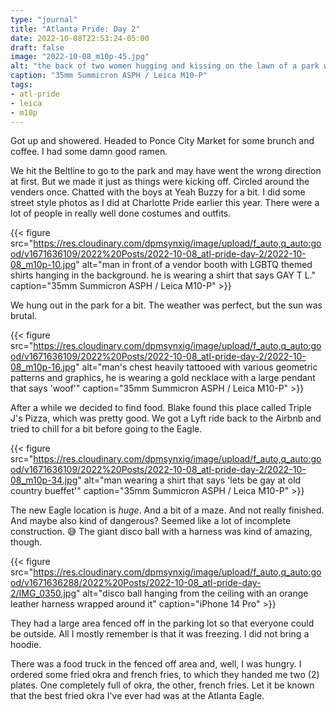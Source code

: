 ```yaml
---
type: "journal"
title: "Atlanta Pride: Day 2"
date: 2022-10-08T22:53:24-05:00
draft: false
image: "2022-10-08_m10p-45.jpg"
alt: "the back of two women hugging and kissing on the lawn of a park with a large crowd of people in the background"
caption: "35mm Summicron ASPH / Leica M10-P"
tags:
- atl-pride
- leica
- m10p
---
```


Got up and showered. Headed to Ponce City Market for some brunch and coffee. I had some damn good ramen.

We hit the Beltline to go to the park and may have went the wrong direction at first. But we made it just as things were kicking off. Circled around the venders once. Chatted with the boys at Yeah Buzzy for a bit. I did some street style photos as I did at Charlotte Pride earlier this year. There were a lot of people in really well done costumes and outfits.

{{< figure src="https://res.cloudinary.com/dpmsynxig/image/upload/f_auto,q_auto:good/v1671636109/2022%20Posts/2022-10-08_atl-pride-day-2/2022-10-08_m10p-10.jpg" alt="man in front of a vendor booth with LGBTQ themed shirts hanging in the background. he is wearing a shirt that says GAY T L." caption="35mm Summicron ASPH / Leica M10-P" >}}

We hung out in the park for a bit. The weather was perfect, but the sun was brutal. 

{{< figure src="https://res.cloudinary.com/dpmsynxig/image/upload/f_auto,q_auto:good/v1671636109/2022%20Posts/2022-10-08_atl-pride-day-2/2022-10-08_m10p-16.jpg" alt="man's chest heavily tattooed with various geometric patterns and graphics, he is wearing a gold necklace with a large pendant that says 'woof'" caption="35mm Summicron ASPH / Leica M10-P" >}}

After a while we decided to find food. Blake found this place called Triple J's Pizza, which was pretty good. We got a Lyft ride back to the Airbnb and tried to chill for a bit before going to the Eagle.

{{< figure src="https://res.cloudinary.com/dpmsynxig/image/upload/f_auto,q_auto:good/v1671636109/2022%20Posts/2022-10-08_atl-pride-day-2/2022-10-08_m10p-34.jpg" alt="man wearing a shirt that says 'lets be gay at old country bueffet'" caption="35mm Summicron ASPH / Leica M10-P" >}}

The new Eagle location is _huge_. And a bit of a maze. And not really finished. And maybe also kind of dangerous? Seemed like a lot of incomplete construction. 😅 The giant disco ball with a harness was kind of amazing, though.

{{< figure src="https://res.cloudinary.com/dpmsynxig/image/upload/f_auto,q_auto:good/v1671636288/2022%20Posts/2022-10-08_atl-pride-day-2/IMG_0350.jpg" alt="disco ball hanging from the ceiling with an orange leather harness wrapped around it" caption="iPhone 14 Pro" >}}

They had a large area fenced off in the parking lot so that everyone could be outside. All I mostly remember is that it was freezing. I did not bring a hoodie.

There was a food truck in the fenced off area and, well, I was hungry. I ordered some fried okra and french fries, to which they handed me two (2) plates. One completely full of okra, the other, french fries. Let it be known that the best fried okra I've ever had was at the Atlanta Eagle.
